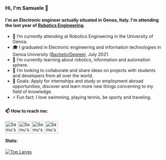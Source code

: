 ### Hi, I'm Samuele 👋

#### I'm an Electronic engineer actually situated in Genoa, Italy. I'm attending the last year of [Robotics Engineering](https://courses.unige.it/10635).

- 🔭 I’m currently attending at Robotics Engineering in the University of Genoa.
- 🎓 I graduated in Electronic engineering and information technologies in Genoa University ([BachelorDegree](https://corsi.unige.it/corsi/9273)), July 2021.
- 🌱 I’m currently learning about robotics, information and automation sphere.
- 👯 I’m looking to collaborate and share ideas on projects with students and developers from all over the world.
- 💬 Goals: Apply for internships and study or employment abroad opportunities, discover and learn more new things concerning to my field of knowledge.
- ⚡ Fun fact: I love swimming, playing tennis, be sporty and traveling.

#### 📫 How to reach me: 

<a href="mailto:sampedra@tiscali.it" >
  <img align="left" alt="Samu's mail" width="40px" src="https://www.iconpacks.net/icons/1/free-mail-icon-142-thumb.png" />
</a>  

<a href="mailto:samupedra@gmail.com" >
<img align="left" alt="Samu's gmail" width="40px" src="https://user-images.githubusercontent.com/81308076/155858753-ef1238f1-5887-4e4d-9ac2-2b0bb82836e2.png" />
</a>  

<a href="https://www.facebook.com/profile.php?id=100004575466239" >
<img align="left" alt="Samu's Facebook" width="40px" src="https://upload.wikimedia.org/wikipedia/commons/thumb/c/cd/Facebook_logo_%28square%29.png/800px-Facebook_logo_%28square%29.png" />
</a>  

<a href="https://www.instagram.com/pedrazzisamuele/" >
<img align="left" alt="Samu's Instagram" width="40px" src="https://user-images.githubusercontent.com/81308076/155858773-5efb3fe2-cdac-4722-99ff-8348e75a6a27.png" />
</a>  


<br />
<br />

#### Stats:
[![Top Langs](https://github-readme-stats.vercel.app/api/top-langs/?username=samuelepedrazzi&layout=compact)](https://github.com/anuraghazra/github-readme-stats)

